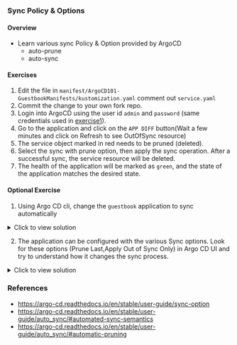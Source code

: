 ### Sync Policy & Options

#### Overview

-  Learn various sync Policy & Option provided by ArgoCD
    - auto-prune
    - auto-sync

#### Exercises

1. Edit the file in  `manifest/ArgoCD101-GuestbookManifests/kustomization.yaml` comment out `service.yaml`
1. Commit the change to your own fork repo.
1. Login into ArgoCD using the user id `admin` and `password` (same credentials used in [exercise1][1]).
1. Go to the application and click on the `APP DIFF` button(Wait a few minutes and click on Refresh to see OutOfSync resource)
1. The service object marked in red needs to be pruned (deleted).
1. Select the sync with prune option, then apply the sync operation. After a successful  sync, the service resource will be deleted.
1. The health of the application will be marked as  `green`, and the state of the application matches the desired state.

#### Optional Exercise

1. Using Argo CD cli, change the `guestbook` application to sync automatically

<details>
<summary>Click to view solution</summary>

<ul>
<li>Run the below commands:

```sh
argocd --port-forward --port-forward-namespace argocd login
argocd --port-forward-namespace argocd app set guestbook  --sync-policy automated
```
</li>
<li>Verify the change applied in the application:

```sh
argocd --port-forward-namespace argocd app get guestbook
Output:
...
Sync Policy:        Automated
...
```
</li>
</ul>
</details>

2. The application can be configured with the various Sync options. Look for these options (Prune Last,Apply Out of Sync Only) in Argo CD UI and try to understand how it changes the sync process.

<details>
<summary>Click to view solution</summary>
<ul>
<li>Edit the application on the ArgoCD UI.</li>
<li>Select and Save the Sync option you want to enable in the application.</li>
<li>Usually in production, you will use CLI or add annotation to your Gitops application manifest.</li>
</ul>
</details>

### References
- https://argo-cd.readthedocs.io/en/stable/user-guide/sync-option
- https://argo-cd.readthedocs.io/en/stable/user-guide/auto_sync/#automated-sync-semantics
- https://argo-cd.readthedocs.io/en/stable/user-guide/auto_sync/#automatic-pruning

[1]: exercise1.md
